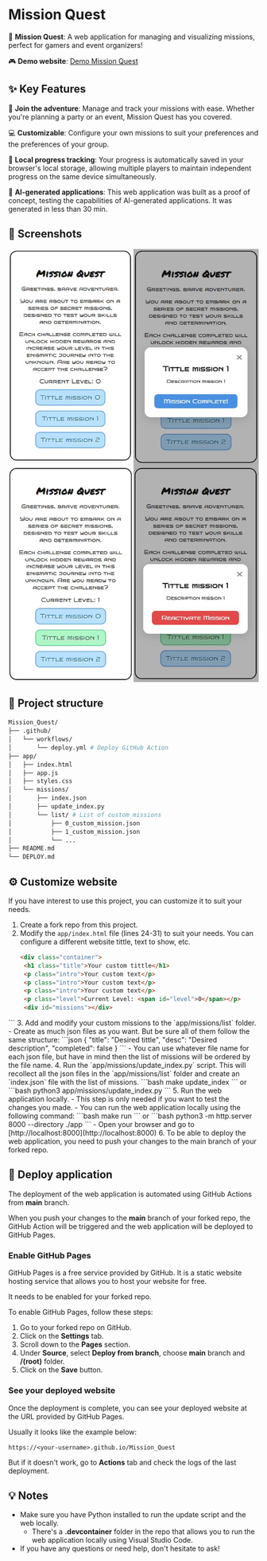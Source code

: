 # Mission Quest

🎉 **Mission Quest**: A web application for managing and visualizing missions, perfect for gamers and event organizers!

🎮 **Demo website**: [Demo Mission Quest](https://daviidam.github.io/Mission_Quest)

## ✨ Key Features

🎯 **Join the adventure**: Manage and track your missions with ease. Whether you're planning a party or an event, Mission Quest has you covered.

💻 **Customizable**: Configure your own missions to suit your preferences and the preferences of your group.

💾 **Local progress tracking**: Your progress is automatically saved in your browser's local storage, allowing multiple players to maintain independent progress on the same device simultaneously.

🧠 **AI-generated applications**: This web application was built as a proof of concept, testing the capabilities of AI-generated applications. It was generated in less than 30 min.

## 📁 Screenshots

<div style="display: flex; flex-direction: row; justify-content: space-between;">
  <div style="display: flex; flex-direction: column; justify-content: space-between;">
    <img src="./docs_assests/main_website.JPG" alt="Main Website" style="width: 300px;">
    <img src="./docs_assests/main_website_1_done.JPG" alt="Mission Description" style="width: 300px;">
  </div>
  <div style="display: flex; flex-direction: column; justify-content: space-between;">
    <img src="./docs_assests/mission_description_website.JPG" alt="Mission Description" style="width: 300px;">
    <img src="./docs_assests/mission_done_website.JPG" alt="Mission Done" style="width: 300px;">
  </div>
</div>

## 📁 Project structure

```bash
Mission_Quest/
├── .github/
│   └── workflows/
│       └── deploy.yml # Deploy GitHub Action
├── app/
│   ├── index.html
│   ├── app.js
│   ├── styles.css
│   └── missions/
│       ├── index.json
│       ├── update_index.py
│       └── list/ # List of custom missions
│           ├── 0_custom_mission.json
│           ├── 1_custom_mission.json
│           └── ...
├── README.md
└── DEPLOY.md
```

## ⚙ Customize website

If you have interest to use this project, you can customize it to suit your needs.

1. Create a fork repo from this project.
2. Modify the `app/index.html` file (lines 24-31) to suit your needs. You can configure a different website tittle, text to show, etc.
   ```html
   <div class="container">
    <h1 class="title">Your custom tittle</h1>
    <p class="intro">Your custom text</p>
    <p class="intro">Your custom text</p>
    <p class="intro">Your custom text</p>
    <p class="level">Current Level: <span id="level">0</span></p>
    <div id="missions"></div>
  </div>
   ```
3. Add and modify your custom missions to the `app/missions/list` folder.
   - Create as much json files as you want. But be sure all of them follow the same structure:
      ```json
      {
         "title": "Desired tittle",
         "desc": "Desired description",
         "completed": false
      }
      ```
   - You can use whatever file name for each json file, but have in mind then the list of missions will be ordered by the file name.
4. Run the `app/missions/update_index.py` script. This will recollect all the json files in the `app/missions/list` folder and create an `index.json` file with the list of missions.
   ```bash
   make update_index
   ```
   or
   ```bash
   python3 app/missions/update_index.py
   ```
5. Run the web application locally.
   - This step is only needed if you want to test the changes you made.
   - You can run the web application locally using the following command:
      ```bash
      make run
      ```
      or
      ```bash
      python3 -m http.server 8000 --directory ./app
      ```
   - Open your browser and go to [http://localhost:8000](http://localhost:8000)
6. To be able to deploy the web application, you need to push your changes to the main branch of your forked repo.


## 🚀 Deploy application

The deployment of the web application is automated using GitHub Actions from **main** branch.

When you push your changes to the **main** branch of your forked repo, the GitHub Action will be triggered and the web application will be deployed to GitHub Pages.

### Enable GitHub Pages

GitHub Pages is a free service provided by GitHub. It is a static website hosting service that allows you to host your website for free.

It needs to be enabled for your forked repo.

To enable GitHub Pages, follow these steps:

1. Go to your forked repo on GitHub.
2. Click on the **Settings** tab.
3. Scroll down to the **Pages** section.
4. Under **Source**, select **Deploy from branch**, choose **main** branch and **/(root)** folder.
5. Click on the **Save** button.

### See your deployed website

Once the deployment is complete, you can see your deployed website at the URL provided by GitHub Pages.

Usually it looks like the example below:

```
https://<your-username>.github.io/Mission_Quest
```

But if it doesn't work, go to **Actions** tab and check the logs of the last deployment.


## 💡 Notes
- Make sure you have Python installed to run the update script and the web locally.
   - There's a **.devcontainer** folder in the repo that allows you to run the web application locally using Visual Studio Code.
- If you have any questions or need help, don't hesitate to ask!
